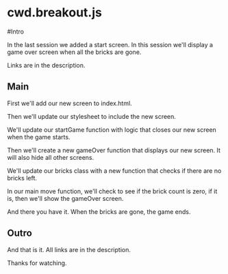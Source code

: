 # cwd.breakout.js

#Intro

In the last session we added a start screen. In this session
we'll display a game over screen when all the bricks are
gone.

Links are in the description.

## Main

First we'll add our new screen to index.html.

Then we'll update our stylesheet to include the new screen.

We'll update our startGame function with logic that closes
our new screen when the game starts.

Then we'll create a new gameOver function that displays our
new screen. It will also hide all other screens.

We'll update our bricks class with a new function that checks
if there are no bricks left.

In our main move function, we'll check to see if the brick count
is zero, if it is, then we'll show the gameOver screen.

And there you have it. When the bricks are gone, the game ends.

## Outro

And that is it. All links are in the description.

Thanks for watching.
